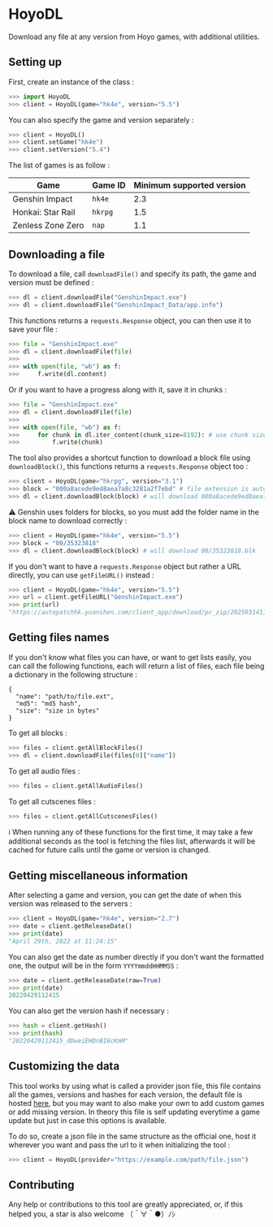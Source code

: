 # HoyoDL

Download any file at any version from Hoyo games, with additional utilities.

## Setting up

First, create an instance of the class :

```py
>>> import HoyoDL
>>> client = HoyoDL(game="hk4e", version="5.5")
```

You can also specify the game and version separately :

```py
>>> client = HoyoDL()
>>> client.setGame("hk4e")
>>> client.setVersion("5.4")
```

The list of games is as follow :

| Game | Game ID | Minimum supported version |
| - | - | - |
| Genshin Impact | `hk4e` | 2.3 |
| Honkai: Star Rail | `hkrpg` | 1.5 |
| Zenless Zone Zero | `nap` | 1.1 |

## Downloading a file

To download a file, call `downloadFile()` and specify its path, the game and version must be defined :

```py
>>> dl = client.downloadFile("GenshinImpact.exe")
>>> dl = client.downloadFile("GenshinImpact_Data/app.info")
```

This functions returns a `requests.Response` object, you can then use it to save your file :

```py
>>> file = "GenshinImpact.exe"
>>> dl = client.downloadFile(file)
>>>
>>> with open(file, "wb") as f:
>>>     f.write(dl.content)
```

Or if you want to have a progress along with it, save it in chunks :

```py
>>> file = "GenshinImpact.exe"
>>> dl = client.downloadFile(file)
>>> 
>>> with open(file, "wb") as f:
>>> 	for chunk in dl.iter_content(chunk_size=8192): # use chunk size of your choice
>>> 		f.write(chunk)
```

The tool also provides a shortcut function to download a block file using `downloadBlock()`, this functions returns a `requests.Response` object too :

```py
>>> client = HoyoDL(game="hkrpg", version="3.1")
>>> block = "000a8acede9ed8aea7a8c3281a2f7ebd" # file extension is automatically added upon request as it differs between games
>>> dl = client.downloadBlock(block) # will download 000a8acede9ed8aea7a8c3281a2f7ebd.block
```

⚠️ Genshin uses folders for blocks, so you must add the folder name in the block name to download correctly :

```py
>>> client = HoyoDL(game="hk4e", version="5.5")
>>> block = "00/35323818"
>>> dl = client.downloadBlock(block) # will download 00/35323818.blk
```

If you don't want to have a `requests.Response` object but rather a URL directly, you can use `getFileURL()` instead :

```py
>>> client = HoyoDL(game="hk4e", version="5.5")
>>> url = client.getFileURL("GenshinImpact.exe")
>>> print(url)
"https://autopatchhk.yuanshen.com/client_app/download/pc_zip/20250314110016_HcIQuDGRmsbByeAE/ScatteredFiles/GenshinImpact.exe"
```

## Getting files names

If you don't know what files you can have, or want to get lists easily, you can call the following functions, each will return a list of files, each file being a dictionary in the following structure :

```
{
  "name": "path/to/file.ext",
  "md5": "md5 hash",
  "size": "size in bytes"
}
```

To get all blocks :

```py
>>> files = client.getAllBlockFiles()
>>> dl = client.downloadFile(files[0]["name"])
```

To get all audio files :

```py
>>> files = client.getAllAudioFiles()
```

To get all cutscenes files :

```py
>>> files = client.getAllCutscenesFiles()
```

ℹ️ When running any of these functions for the first time, it may take a few additional seconds as the tool is fetching the files list, afterwards it will be cached for future calls until the game or version is changed.

## Getting miscellaneous information

After selecting a game and version, you can get the date of when this version was released to the servers :

```py
>>> client = HoyoDL(game="hk4e", version="2.7")
>>> date = client.getReleaseDate()
>>> print(date)
"April 29th, 2022 at 11:24:15"
```

You can also get the date as number directly if you don't want the formatted one, the output will be in the form `YYYYmmddHHMMSS` :

```py
>>> date = client.getReleaseDate(raw=True)
>>> print(date)
20220429112415
```

You can also get the version hash if necessary :

```py
>>> hash = client.getHash()
>>> print(hash)
"20220429112415_dDweiEHDnBI6cKmM"
```

## Customizing the data

This tool works by using what is called a provider json file, this file contains all the games, versions and hashes for each version, the default file is hosted [here](https://raw.githubusercontent.com/umaichanuwu/meta/master/hoyodata.json), but you may want to also make your own to add custom games or add missing version. In theory this file is self updating everytime a game update but just in case this options is available.

To do so, create a json file in the same structure as the official one, host it wherever you want and pass the url to it when initializing the tool :

```py
>>> client = HoyoDL(provider="https://example.com/path/file.json")
```

## Contributing

Any help or contributions to this tool are greatly appreciated, or, if this helped you, a star is also welcome （＾∀＾●）ﾉｼ

